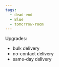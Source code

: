 ```yaml
---
tags:
  - dead-end
  - Blue
  - tomorrow-room
---
```


Upgrades:
- bulk delivery
- no-contact delivery
- same-day delivery